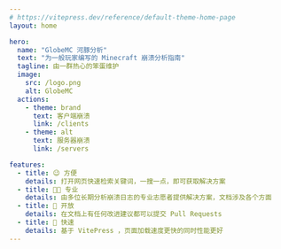 ```yaml
---
# https://vitepress.dev/reference/default-theme-home-page
layout: home

hero:
  name: "GlobeMC 河豚分析"
  text: "为一般玩家编写的 Minecraft 崩溃分析指南"
  tagline: 由一群热心的笨蛋维护
  image:
    src: /logo.png
    alt: GlobeMC
  actions:
    - theme: brand
      text: 客户端崩溃
      link: /clients
    - theme: alt
      text: 服务器崩溃
      link: /servers

features:
  - title: 😉 方便
    details: 打开网页快速检索关键词，一搜一点，即可获取解决方案
  - title: 👨‍💻 专业
    details: 由多位长期分析崩溃日志的专业志愿者提供解决方案，文档涉及各个方面
  - title: 🚪 开放
    details: 在文档上有任何改进建议都可以提交 Pull Requests
  - title: 🚀 快速
    details: 基于 VitePress ，页面加载速度更快的同时性能更好
---
```


